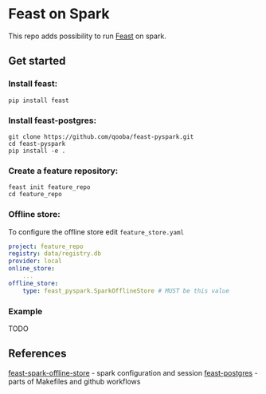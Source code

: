 # Feast on Spark

This repo adds possibility to run [Feast](https://github.com/feast-dev/feast) on spark.

## Get started
### Install feast:
```shell
pip install feast
```

### Install feast-postgres:
```shell
git clone https://github.com/qooba/feast-pyspark.git
cd feast-pyspark
pip install -e .
```

### Create a feature repository:
```shell
feast init feature_repo
cd feature_repo
```

### Offline store:
To configure the offline store edit `feature_store.yaml`
```yaml
project: feature_repo
registry: data/registry.db
provider: local
online_store:
    ...
offline_store:
    type: feast_pyspark.SparkOfflineStore # MUST be this value
```

### Example

TODO

## References

[feast-spark-offline-store](https://github.com/Adyen/feast-spark-offline-store/) - spark configuration and session
[feast-postgres](https://github.com/nossrannug/feast-postgres) - parts of Makefiles and github workflows

